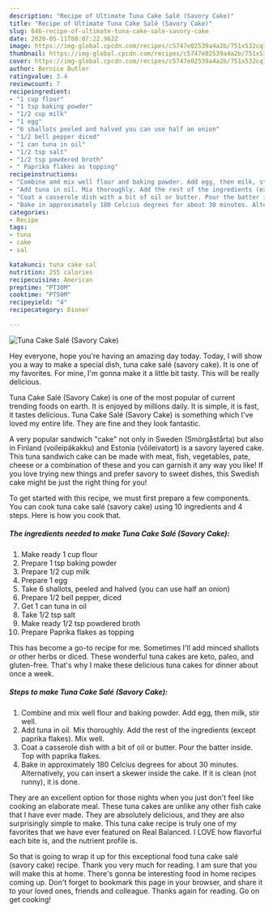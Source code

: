 ```yaml
---
description: "Recipe of Ultimate Tuna Cake Salé (Savory Cake)"
title: "Recipe of Ultimate Tuna Cake Salé (Savory Cake)"
slug: 646-recipe-of-ultimate-tuna-cake-sale-savory-cake
date: 2020-05-11T08:07:22.962Z
image: https://img-global.cpcdn.com/recipes/c5747e02539a4a2b/751x532cq70/tuna-cake-sale-savory-cake-recipe-main-photo.jpg
thumbnail: https://img-global.cpcdn.com/recipes/c5747e02539a4a2b/751x532cq70/tuna-cake-sale-savory-cake-recipe-main-photo.jpg
cover: https://img-global.cpcdn.com/recipes/c5747e02539a4a2b/751x532cq70/tuna-cake-sale-savory-cake-recipe-main-photo.jpg
author: Bernice Butler
ratingvalue: 3.4
reviewcount: 7
recipeingredient:
- "1 cup flour"
- "1 tsp baking powder"
- "1/2 cup milk"
- "1 egg"
- "6 shallots peeled and halved you can use half an onion"
- "1/2 bell pepper diced"
- "1 can tuna in oil"
- "1/2 tsp salt"
- "1/2 tsp powdered broth"
- " Paprika flakes as topping"
recipeinstructions:
- "Combine and mix well flour and baking powder. Add egg, then milk, stir well."
- "Add tuna in oil. Mix thoroughly. Add the rest of the ingredients (except paprika flakes). Mix well."
- "Coat a casserole dish with a bit of oil or butter. Pour the batter inside. Top with paprika flakes."
- "Bake in approximately 180 Celcius degrees for about 30 minutes. Alternatively, you can insert a skewer inside the cake. If it is clean (not runny), it is done."
categories:
- Recipe
tags:
- tuna
- cake
- sal

katakunci: tuna cake sal 
nutrition: 255 calories
recipecuisine: American
preptime: "PT30M"
cooktime: "PT50M"
recipeyield: "4"
recipecategory: Dinner

---
```



![Tuna Cake Salé (Savory Cake)](https://img-global.cpcdn.com/recipes/c5747e02539a4a2b/751x532cq70/tuna-cake-sale-savory-cake-recipe-main-photo.jpg)

Hey everyone, hope you're having an amazing day today. Today, I will show you a way to make a special dish, tuna cake salé (savory cake). It is one of my favorites. For mine, I'm gonna make it a little bit tasty. This will be really delicious.

Tuna Cake Salé (Savory Cake) is one of the most popular of current trending foods on earth. It is enjoyed by millions daily. It is simple, it is fast, it tastes delicious. Tuna Cake Salé (Savory Cake) is something which I've loved my entire life. They are fine and they look fantastic.

A very popular sandwich &#34;cake&#34; not only in Sweden (Smörgåstårta) but also in Finland (voileipäkakku) and Estonia (võileivatort) is a savory layered cake. This tuna sandwich cake can be made with meat, fish, vegetables, pate, cheese or a combination of these and you can garnish it any way you like! If you love trying new things and prefer savory to sweet dishes, this Swedish cake might be just the right thing for you!


To get started with this recipe, we must first prepare a few components. You can cook tuna cake salé (savory cake) using 10 ingredients and 4 steps. Here is how you cook that.

<!--inarticleads1-->

##### The ingredients needed to make Tuna Cake Salé (Savory Cake):

1. Make ready 1 cup flour
1. Prepare 1 tsp baking powder
1. Prepare 1/2 cup milk
1. Prepare 1 egg
1. Take 6 shallots, peeled and halved (you can use half an onion)
1. Prepare 1/2 bell pepper, diced
1. Get 1 can tuna in oil
1. Take 1/2 tsp salt
1. Make ready 1/2 tsp powdered broth
1. Prepare  Paprika flakes as topping


This has become a go-to recipe for me. Sometimes I&#39;ll add minced shallots or other herbs or diced. These wonderful tuna cakes are keto, paleo, and gluten-free. That&#39;s why I make these delicious tuna cakes for dinner about once a week. 

<!--inarticleads2-->

##### Steps to make Tuna Cake Salé (Savory Cake):

1. Combine and mix well flour and baking powder. Add egg, then milk, stir well.
1. Add tuna in oil. Mix thoroughly. Add the rest of the ingredients (except paprika flakes). Mix well.
1. Coat a casserole dish with a bit of oil or butter. Pour the batter inside. Top with paprika flakes.
1. Bake in approximately 180 Celcius degrees for about 30 minutes. Alternatively, you can insert a skewer inside the cake. If it is clean (not runny), it is done.


They are an excellent option for those nights when you just don&#39;t feel like cooking an elaborate meal. These tuna cakes are unlike any other fish cake that I have ever made. They are absolutely delicious, and they are also surprisingly simple to make. This tuna cake recipe is truly one of my favorites that we have ever featured on Real Balanced. I LOVE how flavorful each bite is, and the nutrient profile is. 

So that is going to wrap it up for this exceptional food tuna cake salé (savory cake) recipe. Thank you very much for reading. I am sure that you will make this at home. There's gonna be interesting food in home recipes coming up. Don't forget to bookmark this page in your browser, and share it to your loved ones, friends and colleague. Thanks again for reading. Go on get cooking!
